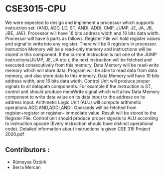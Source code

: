 # CSE3015-CPU

We were expected to design and implement a processor which supports instruction set:
(AND, ADD, LD, ST, ANDI, ADDI, CMP, JUMP, JE, JA, JB, JBE, JAE). Processor will have 16 bits address
width and 16 bits data width. Processor will have 5 parts as follows. Register File will hold register values
and signal to write into any register. There will be 8 registers in processor. Instruction Memory will be a
read-only memory and instructions will be stored in this component. If the current instruction is not one
of the JUMP instructions(JUMP, JE, JA etc.); the next instruction will be fetched and executed
consecutively from this memory. Data Memory will be read-write memory which will store data.
Program will be able to read data from data memory, and also store data to this memory. Data Memory
will have 10 bits address width, and 16 bits data width. Control Unit will produce proper signals to all
datapath components. For example if the instruction is ST, control unit should produce memWrite signal
which will allow Data Memory component to write data value on its data input to the address on its
address input. Arithmetic Logic Unit (ALU) will compute arithmetic operations ADD,AND,ADDI,ANDI.
Operands will be fetched from register+register or register+ immediate value. Result will be stored to
the Register File. Control unit should produce proper signals to ALU according to instruction opcode
(Every instruction should have distinct operational code). Detailed information about instructions is given CSE 315 Project 2020.pdf

## Contributors :
- Rümeysa Öztürk
- Berra Mercan

